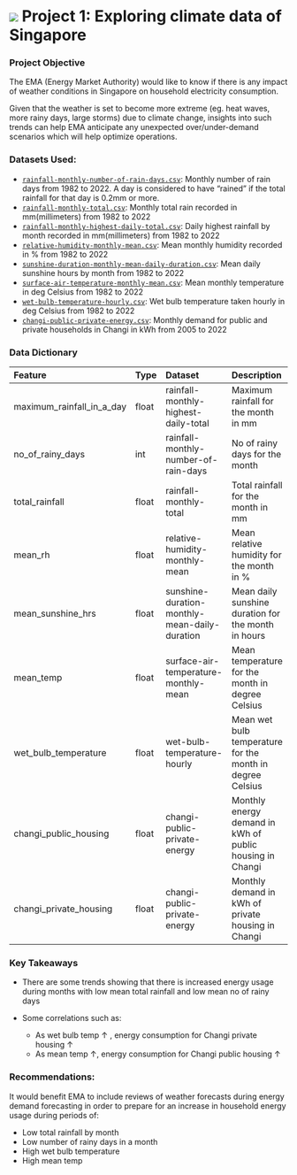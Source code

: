 # ![](https://ga-dash.s3.amazonaws.com/production/assets/logo-9f88ae6c9c3871690e33280fcf557f33.png) Project 1: Exploring climate data of Singapore

### Project Objective
The EMA (Energy Market Authority) would like to know if there is any impact of weather conditions in Singapore on household electricity consumption.

Given that the weather is set to become more extreme (eg. heat waves, more rainy days, large storms) due to climate change, insights into such trends can help EMA anticipate any unexpected over/under-demand scenarios which will help optimize operations.


### Datasets Used:
* [`rainfall-monthly-number-of-rain-days.csv`](./data/rainfall-monthly-number-of-rain-days.csv): Monthly number of rain days from 1982 to 2022. A day is considered to have “rained” if the total rainfall for that day is 0.2mm or more.
* [`rainfall-monthly-total.csv`](./data/rainfall-monthly-total.csv): Monthly total rain recorded in mm(millimeters) from 1982 to 2022
* [`rainfall-monthly-highest-daily-total.csv`](./data/rainfall-monthly-highest-daily-total.csv): Daily highest rainfall by month recorded in mm(millimeters) from 1982 to 2022
* [`relative-humidity-monthly-mean.csv`](./data/relative-humidity-monthly-mean.csv): Mean monthly humidity recorded in % from 1982 to 2022
* [`sunshine-duration-monthly-mean-daily-duration.csv`](./sunshine-duration-monthly-mean-daily-duration.csv): Mean daily sunshine hours by month from 1982 to 2022
* [`surface-air-temperature-monthly-mean.csv`](./data/surface-air-temperature-monthly-mean.csv): Mean monthly temperature in deg Celsius from 1982 to 2022
* [`wet-bulb-temperature-hourly.csv`](./data/wet-bulb-temperature-hourly.csv): Wet bulb temperature taken hourly in deg Celsius from 1982 to 2022
* [`changi-public-private-energy.csv`](./data/changi-public-private-energy.csv): Monthly demand for public and private households in Changi in kWh from 2005 to 2022


### Data Dictionary
|Feature|Type|Dataset|Description|
|:---|:---|:---|:---|
| maximum_rainfall_in_a_day | float | rainfall-monthly-highest-daily-total | Maximum rainfall for the month in mm |
| no_of_rainy_days | int | rainfall-monthly-number-of-rain-days | No of rainy days for the month |
| total_rainfall | float | rainfall-monthly-total | Total rainfall for the month in mm | 
| mean_rh | float | relative-humidity-monthly-mean | Mean relative humidity for the month in % |
| mean_sunshine_hrs | float | sunshine-duration-monthly-mean-daily-duration | Mean daily sunshine duration for the month in hours |
| mean_temp | float | surface-air-temperature-monthly-mean | Mean temperature for the month in degree Celsius |
| wet_bulb_temperature | float | wet-bulb-temperature-hourly | Mean wet bulb temperature for the month in degree Celsius |
| changi_public_housing | float | changi-public-private-energy | Monthly energy demand in kWh of public housing in Changi |
| changi_private_housing | float | changi-public-private-energy| Monthly demand in kWh of private housing in Changi |



### Key Takeaways
* There are some trends showing that there is increased energy usage during months with low mean total rainfall and low mean no of rainy days 

* Some correlations such as:
  - As wet bulb temp ↑ , energy consumption for Changi private housing ↑ 
  - As mean temp ↑, energy consumption for Changi public housing ↑ 



### Recommendations:
It would benefit EMA to include reviews of weather forecasts during energy demand forecasting in order to prepare for an increase in household energy usage during periods of:
* Low total rainfall by month
* Low number of rainy days in a month
* High wet bulb temperature
* High mean temp


